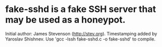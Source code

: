 # fake-sshd is a fake SSH server that may be used as a honeypot.
Initial author: James Stevenson (http://stev.org).
Timestamping added by Yaroslav Shishnev.
Use 'gcc -lssh fake-sshd.c -o fake-sshd' to compile.
